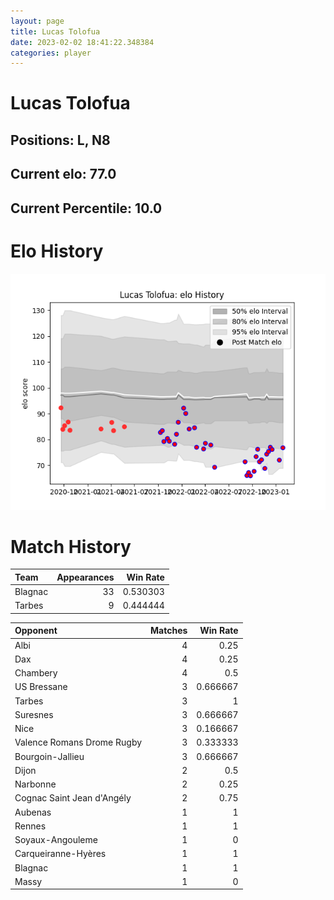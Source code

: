 ```yaml
---  
layout: page  
title: Lucas Tolofua  
date: 2023-02-02 18:41:22.348384  
categories: player  
---
```

# Lucas Tolofua

## Positions: L, N8

## Current elo: 77.0

## Current Percentile: 10.0

# Elo History


![elo history](history_LucasTolofua.png)
# Match History


| Team    |   Appearances |   Win Rate |
|:--------|--------------:|-----------:|
| Blagnac |            33 |   0.530303 |
| Tarbes  |             9 |   0.444444 |

| Opponent                   |   Matches |   Win Rate |
|:---------------------------|----------:|-----------:|
| Albi                       |         4 |   0.25     |
| Dax                        |         4 |   0.25     |
| Chambery                   |         4 |   0.5      |
| US Bressane                |         3 |   0.666667 |
| Tarbes                     |         3 |   1        |
| Suresnes                   |         3 |   0.666667 |
| Nice                       |         3 |   0.166667 |
| Valence Romans Drome Rugby |         3 |   0.333333 |
| Bourgoin-Jallieu           |         3 |   0.666667 |
| Dijon                      |         2 |   0.5      |
| Narbonne                   |         2 |   0.25     |
| Cognac Saint Jean d'Angély |         2 |   0.75     |
| Aubenas                    |         1 |   1        |
| Rennes                     |         1 |   1        |
| Soyaux-Angouleme           |         1 |   0        |
| Carqueiranne-Hyères        |         1 |   1        |
| Blagnac                    |         1 |   1        |
| Massy                      |         1 |   0        |